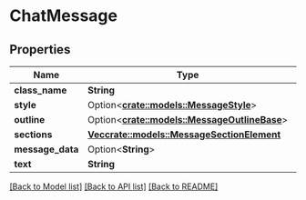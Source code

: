 # ChatMessage

## Properties

Name | Type | Description | Notes
------------ | ------------- | ------------- | -------------
**class_name** | **String** |  | 
**style** | Option<[**crate::models::MessageStyle**](MessageStyle.md)> |  | [optional]
**outline** | Option<[**crate::models::MessageOutlineBase**](MessageOutlineBase.md)> |  | [optional]
**sections** | [**Vec<crate::models::MessageSectionElement>**](MessageSectionElement.md) |  | 
**message_data** | Option<**String**> |  | [optional]
**text** | **String** |  | 

[[Back to Model list]](../README.md#documentation-for-models) [[Back to API list]](../README.md#documentation-for-api-endpoints) [[Back to README]](../README.md)


